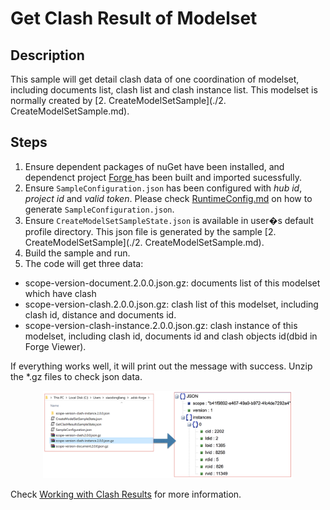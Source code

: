 # Get Clash Result of Modelset

## Description
This sample will get detail clash data of one coordination of modelset, including documents list, clash list and clash instance list. This modelset is normally created by [2. CreateModelSetSample](./2. CreateModelSetSample.md).

## Steps
1. Ensure dependent packages of nuGet have been installed, and dependenct project [Forge ](./samples/auxiliary/Forge) has been built and imported sucessfully. 
2. Ensure ` SampleConfiguration.json ` has been configured with _hub id_, _project id_ and _valid token_. Please check [RuntimeConfig.md](../RuntimeConfig.md) on how to generate ` SampleConfiguration.json `.
3. Ensure ` CreateModelSetSampleState.json ` is available in user�s default profile directory. This json file is generated by the sample [2. CreateModelSetSample](./2. CreateModelSetSample.md).
4. Build the sample and run.
5. The code will get three data:  
  - scope-version-document.2.0.0.json.gz: documents list of this modelset which have clash
  - scope-version-clash.2.0.0.json.gz: clash list of this modelset, including clash id, distance and documents id.
  - scope-version-clash-instance.2.0.0.json.gz: clash instance of this modelset, including clash id, documents id and clash objects id(dbid in Forge Viewer).
 
If everything works well, it will print out the message with success. Unzip the *.gz files to check json data.

  <p align="center"><img src="./images/getclash.png" width="400"></p>   

Check [Working with Clash Results](https://forge.autodesk.com/en/docs/bim360/v1/tutorials/model-coordination/mc-tutorial-clash/) for more information.